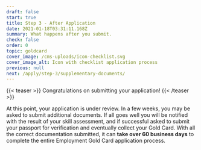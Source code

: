 ```yaml
---
draft: false
start: true
title: Step 3 - After Application
date: 2021-01-18T03:31:11.168Z
summary: What happens after you submit.
check: false
order: 0
topic: goldcard
cover_image: /cms-uploads/icon-checklist.svg
cover_image_alt: Icon with checklist application process
previous: null
next: /apply/step-3/supplementary-documents/
---
```

{{< teaser >}}
Congratulations on submitting your application!
{{< /teaser >}}

At this point, your application is under review. In a few weeks, you may be asked to submit additional documents. If all goes well you will be notified with the result of your skill assessment, and if successful asked to submit your passport for verification and eventually collect your Gold Card. With all the correct documentation submitted, it can **take over 60 business days** to complete the entire Employment Gold Card application process.